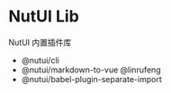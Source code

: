 # NutUI Lib

NutUI 内置插件库

- @nutui/cli 
- @nutui/markdown-to-vue  @linrufeng
- @nutui/babel-plugin-separate-import